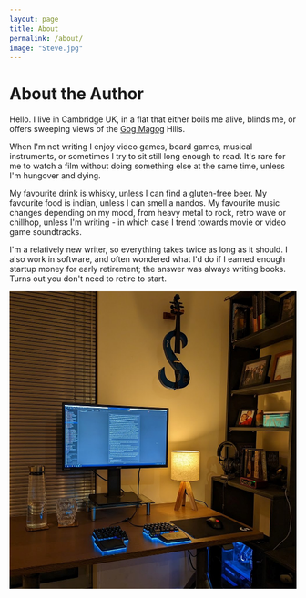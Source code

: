 ```yaml
---
layout: page
title: About
permalink: /about/
image: "Steve.jpg"
---
```


# About the Author

Hello. I live in Cambridge UK, in a flat that either boils me alive, blinds me, or offers sweeping views of the [Gog Magog](https://en.wikipedia.org/wiki/Gog_Magog_Hills) Hills.

When I'm not writing I enjoy video games, board games, musical instruments, or sometimes I try to sit still long enough to read. It's rare for me to watch a film without doing something else at the same time, unless I'm hungover and dying.


My favourite drink is whisky, unless I can find a gluten-free beer. My favourite food is indian, unless I can smell a nandos. My favourite music changes depending on my mood, from heavy metal to rock, retro wave or chillhop, unless I'm writing - in which case I trend towards movie or video game soundtracks.

I'm a relatively new writer, so everything takes twice as long as it should. I also work in software, and often wondered what I'd do if I earned enough startup money for early retirement; the answer was always writing books. Turns out you don't need to retire to start.

![alt text](/assets/MyDesk.jpg "A glowing blue computer, electric violin and bookshelf.")


